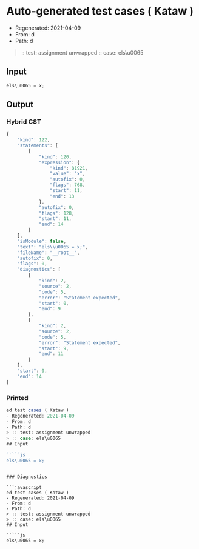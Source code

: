 # Auto-generated test cases ( Kataw )
- Regenerated: 2021-04-09
- From: d
- Path: d
> :: test: assignment unwrapped
> :: case: els\u0065
## Input

`````js
els\u0065 = x;
`````

## Output

### Hybrid CST

```javascript
{
    "kind": 122,
    "statements": [
        {
            "kind": 120,
            "expression": {
                "kind": 81921,
                "value": "x",
                "autofix": 0,
                "flags": 768,
                "start": 11,
                "end": 13
            },
            "autofix": 0,
            "flags": 128,
            "start": 11,
            "end": 14
        }
    ],
    "isModule": false,
    "text": "els\\u0065 = x;",
    "fileName": "__root__",
    "autofix": 0,
    "flags": 0,
    "diagnostics": [
        {
            "kind": 2,
            "source": 2,
            "code": 5,
            "error": "Statement expected",
            "start": 0,
            "end": 9
        },
        {
            "kind": 2,
            "source": 2,
            "code": 5,
            "error": "Statement expected",
            "start": 9,
            "end": 11
        }
    ],
    "start": 0,
    "end": 14
}
```

### Printed

```javascript
ed test cases ( Kataw )
- Regenerated: 2021-04-09
- From: d
- Path: d
> :: test: assignment unwrapped
> :: case: els\u0065
## Input

`````js
els\u0065 = x;
`````
```

### Diagnostics

```javascript
ed test cases ( Kataw )
- Regenerated: 2021-04-09
- From: d
- Path: d
> :: test: assignment unwrapped
> :: case: els\u0065
## Input

`````js
els\u0065 = x;
`````
```

